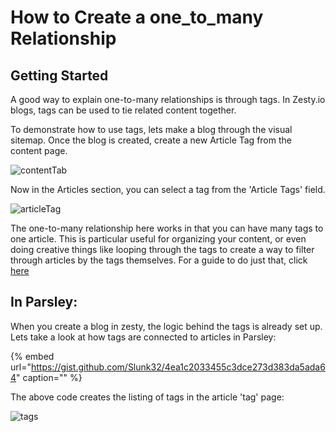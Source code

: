 # How to Create a one\_to\_many Relationship

## Getting Started

A good way to explain one-to-many relationships is through tags. In Zesty.io blogs, tags can be used to tie related content together.

To demonstrate how to use tags, lets make a blog through the visual sitemap. Once the blog is created, create a new Article Tag from the content page.

![contentTab](https://wyp1jm.media.zestyio.com/screen-shot-2016-07-07-at-12-33-26-pm.png)

Now in the Articles section, you can select a tag from the 'Article Tags' field.

![articleTag](https://wyp1jm.media.zestyio.com/screen-shot-2016-07-07-at-1-24-23-pm.png)

The one-to-many relationship here works in that you can have many tags to one article. This is particular useful for organizing your content, or even doing creative things like looping through the tags to create a way to filter through articles by the tags themselves. For a guide to do just that, click [here](https://zesty.org/guides/how-to-filter-by-tags)

## In Parsley:

When you create a blog in zesty, the logic behind the tags is already set up. Lets take a look at how tags are connected to articles in Parsley:

{% embed url="https://gist.github.com/Slunk32/4ea1c2033455c3dce273d383da5ada64" caption="" %}

The above code creates the listing of tags in the article 'tag' page:

![tags](https://wyp1jm.media.zestyio.com/screen-shot-2016-07-07-at-5-34-30-pm.png)

